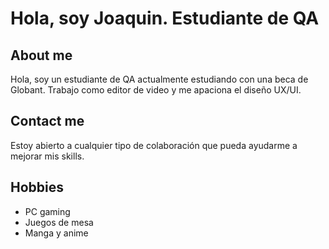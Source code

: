 # Hola, soy Joaquin. Estudiante de QA
## About me
Hola, soy un estudiante de QA actualmente estudiando con una beca de Globant. Trabajo como editor de video y me apaciona el diseño UX/UI.
## Contact me
Estoy abierto a cualquier tipo de colaboración que pueda ayudarme a mejorar mis skills.
## Hobbies
- PC gaming
- Juegos de mesa
- Manga y anime